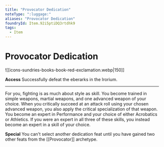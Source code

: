 ```yaml
---
title: "Provocator Dedication"
noteType: ":luggage:"
aliases: "Provocator Dedication"
foundryId: Item.92i5ptiDQ3rtdhk9
tags:
  - Item
---
```


# Provocator Dedication
![[icons-sundries-books-book-red-exclamation.webp|150]]

**Access** Successfully defeat the eberarks in the Irorium.

* * *

For you, fighting is as much about style as skill. You become trained in simple weapons, martial weapons, and one advanced weapon of your choice. When you critically succeed at an attack roll using your chosen advanced weapon, you also apply the critical specialization of that weapon. You become an expert in Performance and your choice of either Acrobatics or Athletics. If you were an expert in all three of these skills, you instead become an expert in a skill of your choice.

**Special** You can't select another dedication feat until you have gained two other feats from the [[Provocator]] archetype.
